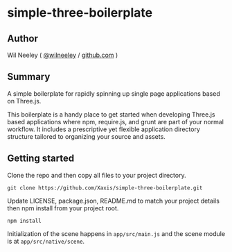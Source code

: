 # simple-three-boilerplate

## Author

Wil Neeley ( [@wilneeley](http://twitter.com/wilneeley) / [github.com](https://github.com/Xaxis) )

## Summary

A simple boilerplate for rapidly spinning up single page applications based on Three.js.

This boilerplate is a handy place to get started when developing Three.js based applications where npm, require.js, and
grunt are part of your normal workflow. It includes a prescriptive yet flexible application directory structure tailored
to organizing your source and assets.

## Getting started

Clone the repo and then copy all files to your project directory.

```
git clone https://github.com/Xaxis/simple-three-boilerplate.git
```

Update LICENSE, package.json, README.md to match your project details then npm install from your project root.

```
npm install
```

Initialization of the scene happens in `app/src/main.js` and the scene module is at `app/src/native/scene`. 
